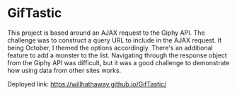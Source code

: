 # GifTastic

This project is based around an AJAX request to the Giphy API. The challenge was to construct a query URL to include in the AJAX request. It being October, I themed the options accordingly. There's an additional feature to add a monster to the list. Navigating through the response object from the Giphy API was difficult, but it was a good challenge to demonstrate how using data from other sites works.

Deployed link: https://willhathaway.github.io/GifTastic/

